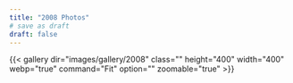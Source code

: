```yaml
---
title: "2008 Photos"
# save as draft
draft: false
---
```


{{< gallery dir="images/gallery/2008" class="" height="400" width="400" webp="true" command="Fit" option="" zoomable="true" >}}
